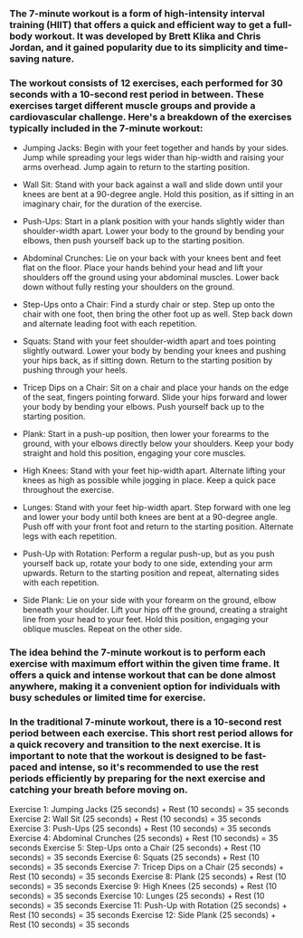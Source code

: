 ###  The 7-minute workout is a form of high-intensity interval training (HIIT) that offers a quick and efficient way to get a full-body workout. It was developed by Brett Klika and Chris Jordan, and it gained popularity due to its simplicity and time-saving nature.

### The workout consists of 12 exercises, each performed for 30 seconds with a 10-second rest period in between. These exercises target different muscle groups and provide a cardiovascular challenge. Here's a breakdown of the exercises typically included in the 7-minute workout:

- Jumping Jacks: Begin with your feet together and hands by your sides. Jump while spreading your legs wider than hip-width and raising your arms overhead. Jump again to return to the starting position.

- Wall Sit: Stand with your back against a wall and slide down until your knees are bent at a 90-degree angle. Hold this position, as if sitting in an imaginary chair, for the duration of the exercise.

- Push-Ups: Start in a plank position with your hands slightly wider than shoulder-width apart. Lower your body to the ground by bending your elbows, then push yourself back up to the starting position.

- Abdominal Crunches: Lie on your back with your knees bent and feet flat on the floor. Place your hands behind your head and lift your shoulders off the ground using your abdominal muscles. Lower back down without fully resting your shoulders on the ground.

- Step-Ups onto a Chair: Find a sturdy chair or step. Step up onto the chair with one foot, then bring the other foot up as well. Step back down and alternate leading foot with each repetition.

- Squats: Stand with your feet shoulder-width apart and toes pointing slightly outward. Lower your body by bending your knees and pushing your hips back, as if sitting down. Return to the starting position by pushing through your heels.

- Tricep Dips on a Chair: Sit on a chair and place your hands on the edge of the seat, fingers pointing forward. Slide your hips forward and lower your body by bending your elbows. Push yourself back up to the starting position.

- Plank: Start in a push-up position, then lower your forearms to the ground, with your elbows directly below your shoulders. Keep your body straight and hold this position, engaging your core muscles.

- High Knees: Stand with your feet hip-width apart. Alternate lifting your knees as high as possible while jogging in place. Keep a quick pace throughout the exercise.

- Lunges: Stand with your feet hip-width apart. Step forward with one leg and lower your body until both knees are bent at a 90-degree angle. Push off with your front foot and return to the starting position. Alternate legs with each repetition.

- Push-Up with Rotation: Perform a regular push-up, but as you push yourself back up, rotate your body to one side, extending your arm upwards. Return to the starting position and repeat, alternating sides with each repetition.

- Side Plank: Lie on your side with your forearm on the ground, elbow beneath your shoulder. Lift your hips off the ground, creating a straight line from your head to your feet. Hold this position, engaging your oblique muscles. Repeat on the other side.

### The idea behind the 7-minute workout is to perform each exercise with maximum effort within the given time frame. It offers a quick and intense workout that can be done almost anywhere, making it a convenient option for individuals with busy schedules or limited time for exercise.

### In the traditional 7-minute workout, there is a 10-second rest period between each exercise. This short rest period allows for a quick recovery and transition to the next exercise. It is important to note that the workout is designed to be fast-paced and intense, so it's recommended to use the rest periods efficiently by preparing for the next exercise and catching your breath before moving on.

Exercise 1: Jumping Jacks (25 seconds) + Rest (10 seconds) = 35 seconds
Exercise 2: Wall Sit (25 seconds) + Rest (10 seconds) = 35 seconds
Exercise 3: Push-Ups (25 seconds) + Rest (10 seconds) = 35 seconds
Exercise 4: Abdominal Crunches (25 seconds) + Rest (10 seconds) = 35 seconds
Exercise 5: Step-Ups onto a Chair (25 seconds) + Rest (10 seconds) = 35 seconds
Exercise 6: Squats (25 seconds) + Rest (10 seconds) = 35 seconds
Exercise 7: Tricep Dips on a Chair (25 seconds) + Rest (10 seconds) = 35 seconds
Exercise 8: Plank (25 seconds) + Rest (10 seconds) = 35 seconds
Exercise 9: High Knees (25 seconds) + Rest (10 seconds) = 35 seconds
Exercise 10: Lunges (25 seconds) + Rest (10 seconds) = 35 seconds
Exercise 11: Push-Up with Rotation (25 seconds) + Rest (10 seconds) = 35 seconds
Exercise 12: Side Plank (25 seconds) + Rest (10 seconds) = 35 seconds
